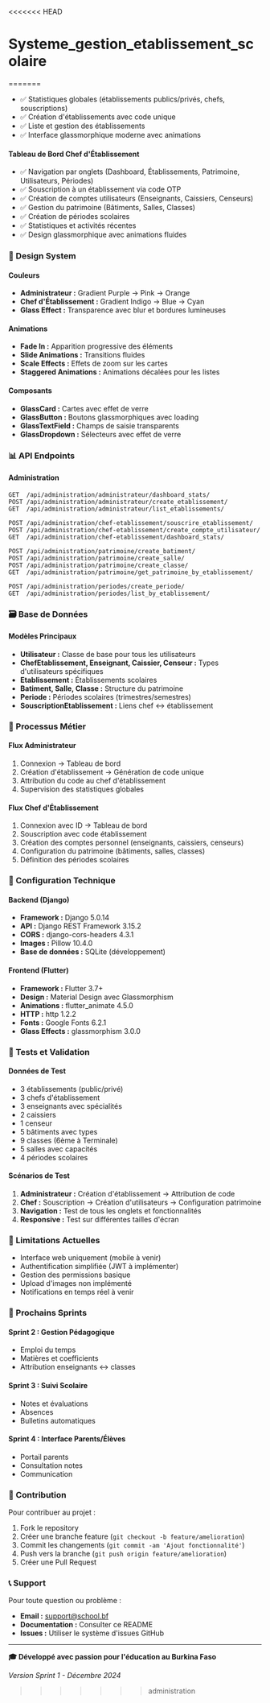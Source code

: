 <<<<<<< HEAD
# Systeme_gestion_etablissement_scolaire
=======
- ✅ Statistiques globales (établissements publics/privés, chefs, souscriptions)
- ✅ Création d'établissements avec code unique
- ✅ Liste et gestion des établissements
- ✅ Interface glassmorphique moderne avec animations

#### Tableau de Bord Chef d'Établissement
- ✅ Navigation par onglets (Dashboard, Établissements, Patrimoine, Utilisateurs, Périodes)
- ✅ Souscription à un établissement via code OTP
- ✅ Création de comptes utilisateurs (Enseignants, Caissiers, Censeurs)
- ✅ Gestion du patrimoine (Bâtiments, Salles, Classes)
- ✅ Création de périodes scolaires
- ✅ Statistiques et activités récentes
- ✅ Design glassmorphique avec animations fluides

### 🎨 Design System

#### Couleurs
- **Administrateur :** Gradient Purple → Pink → Orange
- **Chef d'Établissement :** Gradient Indigo → Blue → Cyan
- **Glass Effect :** Transparence avec blur et bordures lumineuses

#### Animations
- **Fade In :** Apparition progressive des éléments
- **Slide Animations :** Transitions fluides
- **Scale Effects :** Effets de zoom sur les cartes
- **Staggered Animations :** Animations décalées pour les listes

#### Composants
- **GlassCard :** Cartes avec effet de verre
- **GlassButton :** Boutons glassmorphiques avec loading
- **GlassTextField :** Champs de saisie transparents
- **GlassDropdown :** Sélecteurs avec effet de verre

### 📊 API Endpoints

#### Administration
```
GET  /api/administration/administrateur/dashboard_stats/
POST /api/administration/administrateur/create_etablissement/
GET  /api/administration/administrateur/list_etablissements/

POST /api/administration/chef-etablissement/souscrire_etablissement/
POST /api/administration/chef-etablissement/create_compte_utilisateur/
GET  /api/administration/chef-etablissement/dashboard_stats/

POST /api/administration/patrimoine/create_batiment/
POST /api/administration/patrimoine/create_salle/
POST /api/administration/patrimoine/create_classe/
GET  /api/administration/patrimoine/get_patrimoine_by_etablissement/

POST /api/administration/periodes/create_periode/
GET  /api/administration/periodes/list_by_etablissement/
```

### 🗃️ Base de Données

#### Modèles Principaux
- **Utilisateur :** Classe de base pour tous les utilisateurs
- **ChefEtablissement, Enseignant, Caissier, Censeur :** Types d'utilisateurs spécifiques
- **Etablissement :** Établissements scolaires
- **Batiment, Salle, Classe :** Structure du patrimoine
- **Periode :** Périodes scolaires (trimestres/semestres)
- **SouscriptionEtablissement :** Liens chef ↔ établissement

### 🔄 Processus Métier

#### Flux Administrateur
1. Connexion → Tableau de bord
2. Création d'établissement → Génération de code unique
3. Attribution du code au chef d'établissement
4. Supervision des statistiques globales

#### Flux Chef d'Établissement
1. Connexion avec ID → Tableau de bord
2. Souscription avec code établissement
3. Création des comptes personnel (enseignants, caissiers, censeurs)
4. Configuration du patrimoine (bâtiments, salles, classes)
5. Définition des périodes scolaires

### 🔧 Configuration Technique

#### Backend (Django)
- **Framework :** Django 5.0.14
- **API :** Django REST Framework 3.15.2
- **CORS :** django-cors-headers 4.3.1
- **Images :** Pillow 10.4.0
- **Base de données :** SQLite (développement)

#### Frontend (Flutter)
- **Framework :** Flutter 3.7+
- **Design :** Material Design avec Glassmorphism
- **Animations :** flutter_animate 4.5.0
- **HTTP :** http 1.2.2
- **Fonts :** Google Fonts 6.2.1
- **Glass Effects :** glassmorphism 3.0.0

### 🧪 Tests et Validation

#### Données de Test
- 3 établissements (public/privé)
- 3 chefs d'établissement
- 3 enseignants avec spécialités
- 2 caissiers
- 1 censeur
- 5 bâtiments avec types
- 9 classes (6ème à Terminale)
- 5 salles avec capacités
- 4 périodes scolaires

#### Scénarios de Test
1. **Administrateur :** Création d'établissement → Attribution de code
2. **Chef :** Souscription → Création d'utilisateurs → Configuration patrimoine
3. **Navigation :** Test de tous les onglets et fonctionnalités
4. **Responsive :** Test sur différentes tailles d'écran

### 🚧 Limitations Actuelles

- Interface web uniquement (mobile à venir)
- Authentification simplifiée (JWT à implémenter)
- Gestion des permissions basique
- Upload d'images non implémenté
- Notifications en temps réel à venir

### 🔮 Prochains Sprints

#### Sprint 2 : Gestion Pédagogique
- Emploi du temps
- Matières et coefficients
- Attribution enseignants ↔ classes

#### Sprint 3 : Suivi Scolaire
- Notes et évaluations
- Absences
- Bulletins automatiques

#### Sprint 4 : Interface Parents/Élèves
- Portail parents
- Consultation notes
- Communication

### 🤝 Contribution

Pour contribuer au projet :

1. Fork le repository
2. Créer une branche feature (`git checkout -b feature/amelioration`)
3. Commit les changements (`git commit -am 'Ajout fonctionnalité'`)
4. Push vers la branche (`git push origin feature/amelioration`)
5. Créer une Pull Request

### 📞 Support

Pour toute question ou problème :

- **Email :** support@school.bf
- **Documentation :** Consulter ce README
- **Issues :** Utiliser le système d'issues GitHub

---

**🎓 Développé avec passion pour l'éducation au Burkina Faso**

*Version Sprint 1 - Décembre 2024*
>>>>>>> administration
